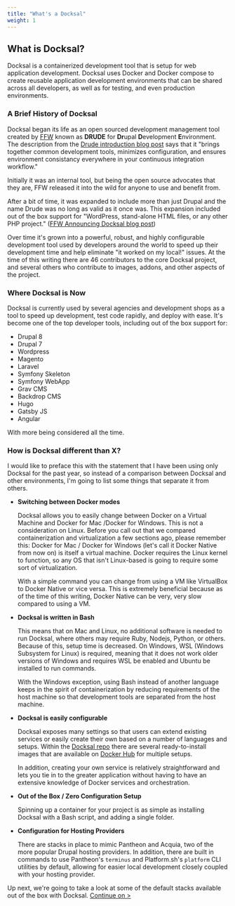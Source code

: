 ```yaml
---
title: "What's a Docksal"
weight: 1
---
```


## What is Docksal?

Docksal is a containerized development tool that is setup for web application development. Docksal uses Docker and Docker compose to create reusable application development environments that can be shared across all developers, as well as for testing, and even production environments.

### A Brief History of Docksal

Docksal began its life as an open sourced development management tool created by [FFW](https://ffwagency.com) known as **DRUDE** for **Dr**upal **D**evelopment **E**nvironment. The description from the [Drude introduction blog post](https://ffwagency.com/learning/blog/simplify-local-development-drude) says that it "brings together common development tools, minimizes configuration, and ensures environment consistancy everywhere in your continuous integration workflow."

Initially it was an internal tool, but being the open source advocates that they are, FFW released it into the wild for anyone to use and benefit from.

After a bit of time, it was expanded to include more than just Drupal and the name Drude was no long as valid as it once was. This expansion included out of the box support for "WordPress, stand-alone HTML files, or any other PHP project." ([FFW Announcing Docksal blog post](https://ffwagency.com/learning/blog/announcing-docksal-docker-based-development-environment))

Over time it's grown into a powerful, robust, and highly configurable development tool used by developers around the world to speed up their development time and help eliminate "it worked on my local!" issues. At the time of this writing there are 46 contributors to the core Docksal project, and several others who contribute to images, addons, and other aspects of the project.

### Where Docksal is Now

Docksal is currently used by several agencies and development shops as a tool to speed up development, test code rapidly, and deploy with ease. It's become one of the top developer tools, including out of the box support for:

* Drupal 8
* Drupal 7
* Wordpress
* Magento
* Laravel
* Symfony Skeleton
* Symfony WebApp
* Grav CMS
* Backdrop CMS
* Hugo
* Gatsby JS
* Angular

With more being considered all the time.

### How is Docksal different than X?

I would like to preface this with the statement that I have been using only Docksal for the past year, so instead of a comparison between Docksal and other environments, I'm going to list some things that separate it from others.

* **Switching between Docker modes**

    Docksal allows you to easily change between Docker on a Virtual Machine and Docker for Mac /Docker for Windows. This is not a consideration on Linux. Before you call out that we compared containerization and virtualization a few sections ago, please remember this: Docker for Mac / Docker for Windows (let's call it Docker Native from now on) is itself a virtual machine. Docker requires the Linux kernel to function, so any OS that isn't Linux-based is going to require some sort of virtualization.

    With a simple command you can change from using a VM like VirtualBox to Docker Native or vice versa. This is extremely beneficial because as of the time of this writing, Docker Native can be very, very slow compared to using a VM.

* **Docksal is written in Bash**

    This means that on Mac and Linux, no additional software is needed to run Docksal, where others may require Ruby, Nodejs, Python, or others. Because of this, setup time is decreased. On Windows, WSL (Windows Subsystem for Linux) is required, meaning that it does not work older versions of Windows and requires WSL be enabled and Ubuntu be installed to run commands.

    With the Windows exception, using Bash instead of another language keeps in the spirit of containerization by reducing requirements of the host machine so that development tools are separated from the host machine.

* **Docksal is easily configurable**

    Docksal exposes many settings so that users can extend existing services or easily create their own based on a number of languages and setups. Within the [Docksal repo](http://github.org/docksal) there are several ready-to-install images that are available on [Docker Hub](https://hub.docker.com) for multiple setups.

    In addition, creating your own service is relatively straightforward and lets you tie in to the greater application without having to have an extensive knowledge of Docker services and orchestration.

* **Out of the Box / Zero Configuration Setup**

    Spinning up a container for your project is as simple as installing Docksal with a Bash script, and adding a single folder.

* **Configuration for Hosting Providers**

    There are stacks in place to mimic Pantheon and Acquia, two of the more popular Drupal hosting providers. In addition, there are built in commands to use Pantheon's `terminus` and Platform.sh's `platform` CLI utilities by default, allowing for easier local development closely coupled with your hosting provider.

Up next, we're going to take a look at some of the default stacks available out of the box with Docksal.  [Continue on >](/intro-docksal/stacks)
